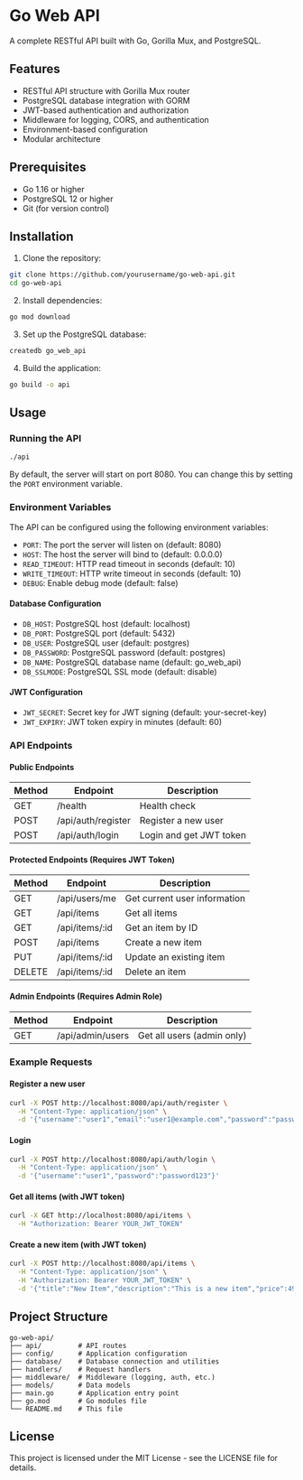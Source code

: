 # Go Web API

A complete RESTful API built with Go, Gorilla Mux, and PostgreSQL.

## Features

- RESTful API structure with Gorilla Mux router
- PostgreSQL database integration with GORM
- JWT-based authentication and authorization
- Middleware for logging, CORS, and authentication
- Environment-based configuration
- Modular architecture

## Prerequisites

- Go 1.16 or higher
- PostgreSQL 12 or higher
- Git (for version control)

## Installation

1. Clone the repository:

```bash
git clone https://github.com/yourusername/go-web-api.git
cd go-web-api
```

2. Install dependencies:

```bash
go mod download
```

3. Set up the PostgreSQL database:

```bash
createdb go_web_api
```

4. Build the application:

```bash
go build -o api
```

## Usage

### Running the API

```bash
./api
```

By default, the server will start on port 8080. You can change this by setting the `PORT` environment variable.

### Environment Variables

The API can be configured using the following environment variables:

- `PORT`: The port the server will listen on (default: 8080)
- `HOST`: The host the server will bind to (default: 0.0.0.0)
- `READ_TIMEOUT`: HTTP read timeout in seconds (default: 10)
- `WRITE_TIMEOUT`: HTTP write timeout in seconds (default: 10)
- `DEBUG`: Enable debug mode (default: false)

#### Database Configuration

- `DB_HOST`: PostgreSQL host (default: localhost)
- `DB_PORT`: PostgreSQL port (default: 5432)
- `DB_USER`: PostgreSQL user (default: postgres)
- `DB_PASSWORD`: PostgreSQL password (default: postgres)
- `DB_NAME`: PostgreSQL database name (default: go_web_api)
- `DB_SSLMODE`: PostgreSQL SSL mode (default: disable)

#### JWT Configuration

- `JWT_SECRET`: Secret key for JWT signing (default: your-secret-key)
- `JWT_EXPIRY`: JWT token expiry in minutes (default: 60)

### API Endpoints

#### Public Endpoints

| Method | Endpoint           | Description             |
| ------ | ------------------ | ----------------------- |
| GET    | /health            | Health check            |
| POST   | /api/auth/register | Register a new user     |
| POST   | /api/auth/login    | Login and get JWT token |

#### Protected Endpoints (Requires JWT Token)

| Method | Endpoint       | Description                  |
| ------ | -------------- | ---------------------------- |
| GET    | /api/users/me  | Get current user information |
| GET    | /api/items     | Get all items                |
| GET    | /api/items/:id | Get an item by ID            |
| POST   | /api/items     | Create a new item            |
| PUT    | /api/items/:id | Update an existing item      |
| DELETE | /api/items/:id | Delete an item               |

#### Admin Endpoints (Requires Admin Role)

| Method | Endpoint         | Description                |
| ------ | ---------------- | -------------------------- |
| GET    | /api/admin/users | Get all users (admin only) |

### Example Requests

#### Register a new user

```bash
curl -X POST http://localhost:8080/api/auth/register \
  -H "Content-Type: application/json" \
  -d '{"username":"user1","email":"user1@example.com","password":"password123","first_name":"John","last_name":"Doe"}'
```

#### Login

```bash
curl -X POST http://localhost:8080/api/auth/login \
  -H "Content-Type: application/json" \
  -d '{"username":"user1","password":"password123"}'
```

#### Get all items (with JWT token)

```bash
curl -X GET http://localhost:8080/api/items \
  -H "Authorization: Bearer YOUR_JWT_TOKEN"
```

#### Create a new item (with JWT token)

```bash
curl -X POST http://localhost:8080/api/items \
  -H "Content-Type: application/json" \
  -H "Authorization: Bearer YOUR_JWT_TOKEN" \
  -d '{"title":"New Item","description":"This is a new item","price":49.99}'
```

## Project Structure

```
go-web-api/
├── api/         # API routes
├── config/      # Application configuration
├── database/    # Database connection and utilities
├── handlers/    # Request handlers
├── middleware/  # Middleware (logging, auth, etc.)
├── models/      # Data models
├── main.go      # Application entry point
├── go.mod       # Go modules file
└── README.md    # This file
```

## License

This project is licensed under the MIT License - see the LICENSE file for details.
